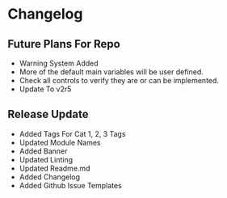 # Changelog

## Future Plans For Repo

- Warning System Added
- More of the default main variables will be user defined. 
- Check all controls to verify they are or can be implemented.
- Update To v2r5

## Release Update

- Added Tags For Cat 1, 2, 3 Tags
- Updated Module Names
- Added Banner
- Updated Linting
- Updated Readme.md
- Added Changelog
- Added Github Issue Templates
